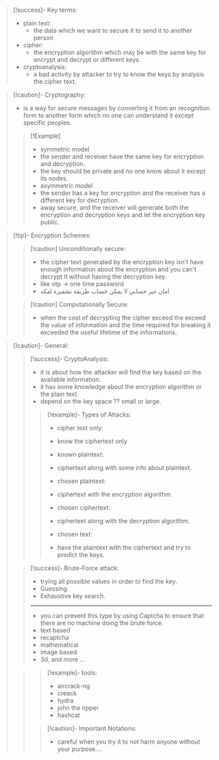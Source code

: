 
>[!success]- Key terms:
>- plain text:
>	- the data which we want to secure it to send it to another person
>- cipher:
>	- the encryption algorithm which may be with the same key for encrypt and decrypt or different keys.
>- cryptoanalysis:
>	- a bad activity by attacker to try to know the keys by analysis the cipher text.

>[!caution]- Cryptography:
>- is a way for secure messages by converting it from an recognition form to another form which no one can understand it except specific peoples.
>
>> [!Example]
>> - symmetric model
>>	- the sender and receiver have the same key for encryption and decryption.
>>	- the key should be private and no one know about it except its nodes.
>> - asymmetric model
>>	- the sender has a key for encryption and the receiver has a different key for decryption.
>>	- away secure, and the receiver will generate both the encryption and decryption keys and let the encryption key public.

>[!tip]- Encryption Schemes:
>
>>[!caution] Unconditionally secure:
>>- the cipher text generated by the encryption key isn't have enough information about the encryption and you can't decrypt it without having the decryption key.
>>- like otp -> one time password
>>- امان غير حسابي لا يمكن حساب طريقة تشفيرة لفكه
>
>>[!caution] Computationally Secure:
>>- when the cost of decrypting the cipher exceed the exceed the value of information and the time required for breaking it exceeded the useful lifetime of the informations.

>[!caution]- General:
>>[!success]- CryptoAnalysis:
>>- it is about how the attacker will find the key based on the available information.
>>- it has some knowledge about the encryption algorithm or the plain text.
>>- depend on the key space ?? small or large.
>>
>>>[!example]- Types of Attacks:
>>>- cipher text only:
>>>	- know the ciphertext only
>>>
>>>- known plaintext:
>>>	- ciphertext along with some info about plaintext. 
>>>
>>>- chosen plaintext:
>>>	- ciphertext with the encryption algorithm.
>>>
>>>- chosen ciphertext:
>>>	- ciphertext along with the decryption algorithm.
>>>
>>>- chosen text:
>>>	- have the plaintext with the ciphertext and try to predict the keys.
>
>>[!success]- Brute-Force attack:
>>- trying all possible values in order to find the key.
>>- Guessing.
>>- Exhaustive key search.
>>---
>>- you can prevent this type by using Captcha to ensure that there are no machine doing the brute force.
>>	- text based
>>	- recaptcha
>>	- mathematical
>>	- image based
>>	- 3d, and more ...
>>
>
>>>[!example]- tools:
>>>- aircrack-ng
>>>- creack
>>>- hydra
>>>- john the ripper
>>>- hashcat
>>
>>>[!caution]- Important Notations:
>>>- careful when you try it to not harm anyone without your purpose....



